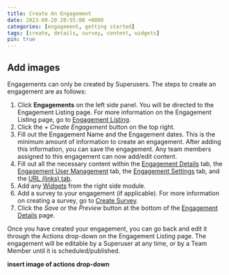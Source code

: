 ```yaml
---
title: Create An Engagement
date: 2023-09-20 20:55:00 +0800
categories: [engagement, getting started]
tags: [create, details, survey, content, widgets]
pin: true
---
```


## Add images

Engagements can only be created by Superusers. The steps to create an engagement are as follows:

1. Click **Engagements** on the left side panel. You will be directed to the Engagement Listing page. For more information on the Engagement Listing page, go to [Engagement Listing](/met-guide/posts/engagement-listing/).
2. Click the *+ Create Engagement* button on the top right.
3. Fill out the Engagement Name and the Engagement dates. This is the minimum amount of information to create an engagement. After adding this information, you can save the engagement. Any team members assigned to this engagement can now add/edit content.
4. Fill out all the necessary content within the [Engagement Details](/met-guide/posts/engagement-details/) tab, the [Engagement User Management](/met-guide/posts/engagement-UM/) tab, the [Engagement Settings](/met-guide/posts/engagement-settings/) tab, and the [URL (links) tab](/met-guide/posts/engagement-URLs/).
5. Add any [Widgets](/met-guide/posts/widgets/) from the right side module. 
6. Add a survey to your engagement (if applicable). For more information on creating a survey, go to [Create Survey](/met-guide/posts/create-survey/).
7. Click the *Save* or the *Preview* button at the bottom of the [Engagement Details](/met-guide/posts/engagement-details/) page.

Once you have created your engagement, you can go back and edit it through the Actions drop-down on the Engagement Listing page. The engagement will be editable by a Superuser at any time, or by a Team Member until it is scheduled/published.

 **insert image of actions drop-down**


